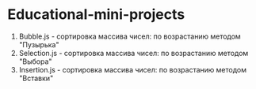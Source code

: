 # Educational-mini-projects
1. Bubble.js - сортировка массива чисел: по возрастанию методом "Пузырька"
2. Selection.js - сортировка массива чисел: по возрастанию методом "Выбора"
3. Insertion.js - сортировка массива чисел: по возрастанию методом "Вставки"

